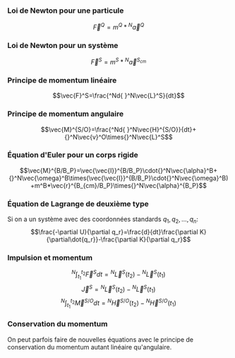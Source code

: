 ### Loi de Newton pour une particule
$$\vec{F}^Q=m^Q*{}^N\vec{a}^Q$$
### Loi de Newton pour un système
$$\vec{F}^S=m^S*{}^N\vec{a}^{S_{cm}}$$
### Principe de momentum linéaire
$$\vec{F}^S=\frac{^Nd{ }^N\vec{L}^S}{dt}$$
### Principe de momentum angulaire
$$\vec{M}^{S/O}=\frac{^Nd{ }^N\vec{H}^{S/O}}{dt}+{}^N\vec{v}^O\times{}^N\vec{L}^S$$
### Équation d'Euler pour un corps rigide
$$\vec{M}^{B/B_P}=\vec{\vec{I}}^{B/B_P}\cdot{}^N\vec{\alpha}^B+{}^N\vec{\omega}^B\times(\vec{\vec{I}}^{B/B_P}\cdot{}^N\vec{\omega}^B)+m^B*\vec{r}^{B_{cm}/B_P}\times{}^N\vec{\alpha}^{B_P}$$
### Équation de Lagrange de deuxième type
Si on a un système avec des coordonnées standards $q_1,q_2,...,q_n$:
$$\frac{-\partial U}{\partial q_r}=\frac{d}{dt}\frac{\partial K}{\partial\dot{q_r}}-\frac{\partial K}{\partial q_r}$$
### Impulsion et momentum
$$^N\int^{t_2}_{t_1}{\vec{F}^Sdt}={}^N\vec{L}^S(t_2) - {}^N\vec{L}^S(t_1)$$
$$\vec{J}^S={}^N\vec{L}^S(t_2) - {}^N\vec{L}^S(t_1)$$
$$^N\int^{t_2}_{t_1}{\vec{M}^{S/O}dt}={}^N\vec{H}^{S/O}(t_2) - {}^N\vec{H}^{S/O}(t_1)$$

### Conservation du momentum
On peut parfois faire de nouvelles équations avec le principe de conservation du momentum autant linéaire qu'angulaire.

